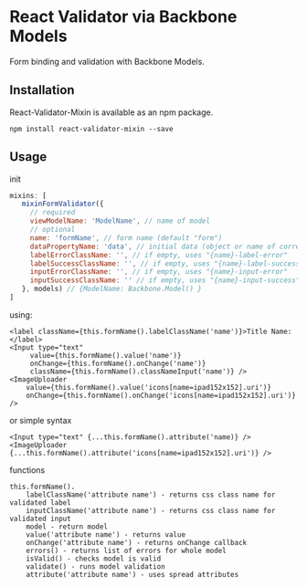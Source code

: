React Validator via Backbone Models
===================================

Form binding and validation with Backbone Models.

Installation
------------

React-Validator-Mixin is available as an npm package.

    npm install react-validator-mixin --save

Usage
-----

init

```javascript
mixins: [
   mixinFormValidator({
     // required
     viewModelName: 'ModelName', // name of model
     // optional
     name: 'formName', // form name (default "form")
     dataPropertyName: 'data', // initial data (object or name of corresponding property name (this.props['name']
     labelErrorClassName: '', // if empty, uses "{name}-label-error"
     labelSuccessClassName: '', // if empty, uses "{name}-label-success"
     inputErrorClassName: '', // if empty, uses "{name}-input-error"
     inputSuccessClassName: '' // if empty, uses "{name}-input-success"
   }, models) // {ModelName: Backbone.Model() }
]
```

using:

```
<label className={this.formName().labelClassName('name')}>Title Name:</label>
<Input type="text"
     value={this.formName().value('name')}
     onChange={this.formName().onChange('name')}
     className={this.formName().classNameInput('name')} />
<ImageUploader
    value={this.formName().value('icons[name=ipad152x152].uri')}
    onChange={this.formName().onChange('icons[name=ipad152x152].uri')} />
```

or simple syntax

```
<Input type="text" {...this.formName().attribute('name)} />
<ImageUploader {...this.formName().attribute('icons[name=ipad152x152].uri')} />
```

functions

```
this.formName().
    labelClassName('attribute name') - returns css class name for validated label
    inputClassName('attribute name') - returns css class name for validated input
    model - return model
    value('attribute name') - returns value
    onChange('attribute name') - returns onChange callback
    errors() - returns list of errors for whole model
    isValid() - checks model is valid
    validate() - runs model validation
    attribute('attribute name') - uses spread attributes
```
